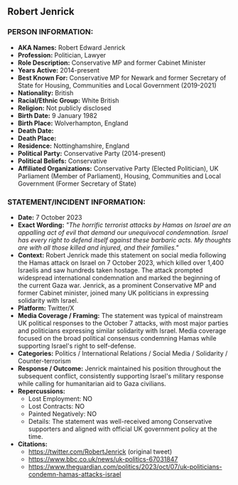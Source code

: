 ## Robert Jenrick

### PERSON INFORMATION:
- **AKA Names:** Robert Edward Jenrick
- **Profession:** Politician, Lawyer
- **Role Description:** Conservative MP and former Cabinet Minister
- **Years Active:** 2014-present
- **Best Known For:** Conservative MP for Newark and former Secretary of State for Housing, Communities and Local Government (2019-2021)
- **Nationality:** British
- **Racial/Ethnic Group:** White British
- **Religion:** Not publicly disclosed
- **Birth Date:** 9 January 1982
- **Birth Place:** Wolverhampton, England
- **Death Date:** 
- **Death Place:** 
- **Residence:** Nottinghamshire, England
- **Political Party:** Conservative Party (2014-present)
- **Political Beliefs:** Conservative
- **Affiliated Organizations:** Conservative Party (Elected Politician), UK Parliament (Member of Parliament), Housing, Communities and Local Government (Former Secretary of State)

### STATEMENT/INCIDENT INFORMATION:
- **Date:** 7 October 2023
- **Exact Wording:** *"The horrific terrorist attacks by Hamas on Israel are an appalling act of evil that demand our unequivocal condemnation. Israel has every right to defend itself against these barbaric acts. My thoughts are with all those killed and injured, and their families."*
- **Context:** Robert Jenrick made this statement on social media following the Hamas attack on Israel on 7 October 2023, which killed over 1,400 Israelis and saw hundreds taken hostage. The attack prompted widespread international condemnation and marked the beginning of the current Gaza war. Jenrick, as a prominent Conservative MP and former Cabinet minister, joined many UK politicians in expressing solidarity with Israel.
- **Platform:** Twitter/X
- **Media Coverage / Framing:** The statement was typical of mainstream UK political responses to the October 7 attacks, with most major parties and politicians expressing similar solidarity with Israel. Media coverage focused on the broad political consensus condemning Hamas while supporting Israel's right to self-defense.
- **Categories:** Politics / International Relations / Social Media / Solidarity / Counter-terrorism
- **Response / Outcome:** Jenrick maintained his position throughout the subsequent conflict, consistently supporting Israel's military response while calling for humanitarian aid to Gaza civilians.
- **Repercussions:**
  - Lost Employment: NO
  - Lost Contracts: NO
  - Painted Negatively: NO
  - Details: The statement was well-received among Conservative supporters and aligned with official UK government policy at the time.
- **Citations:** 
  - https://twitter.com/RobertJenrick (original tweet)
  - https://www.bbc.co.uk/news/uk-politics-67031847
  - https://www.theguardian.com/politics/2023/oct/07/uk-politicians-condemn-hamas-attacks-israel